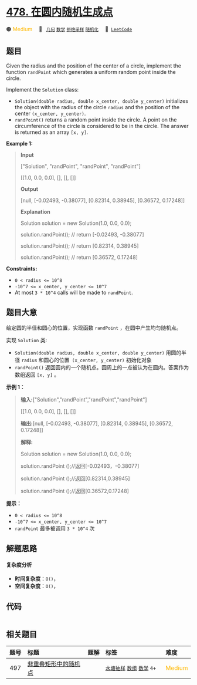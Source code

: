 # [478. 在圆内随机生成点](https://leetcode.com/problems/generate-random-point-in-a-circle)

🟠 <font color=#ffb800>Medium</font>&emsp; 🔖&ensp; [`几何`](/leetcode/outline/tag/geometry.md) [`数学`](/leetcode/outline/tag/math.md) [`拒绝采样`](/leetcode/outline/tag/rejection-sampling.md) [`随机化`](/leetcode/outline/tag/randomized.md)&emsp; 🔗&ensp;[`LeetCode`](https://leetcode.com/problems/generate-random-point-in-a-circle)

## 题目

Given the radius and the position of the center of a circle, implement the
function `randPoint` which generates a uniform random point inside the circle.

Implement the `Solution` class:

  * `Solution(double radius, double x_center, double y_center)` initializes the object with the radius of the circle `radius` and the position of the center `(x_center, y_center)`.
  * `randPoint()` returns a random point inside the circle. A point on the circumference of the circle is considered to be in the circle. The answer is returned as an array `[x, y]`.



**Example 1:**

> 
> 
> 
> 
> 
> **Input**
> 
> ["Solution", "randPoint", "randPoint", "randPoint"]
> 
> [[1.0, 0.0, 0.0], [], [], []]
> 
> **Output**
> 
> [null, [-0.02493, -0.38077], [0.82314, 0.38945], [0.36572, 0.17248]]
> 
> 
> 
> **Explanation**
> 
> Solution solution = new Solution(1.0, 0.0, 0.0);
> 
> solution.randPoint(); // return [-0.02493, -0.38077]
> 
> solution.randPoint(); // return [0.82314, 0.38945]
> 
> solution.randPoint(); // return [0.36572, 0.17248]

**Constraints:**

  * `0 < radius <= 10^8`
  * `-10^7 <= x_center, y_center <= 10^7`
  * At most `3 * 10^4` calls will be made to `randPoint`.


## 题目大意

给定圆的半径和圆心的位置，实现函数 `randPoint` ，在圆中产生均匀随机点。

实现 `Solution` 类:

  * `Solution(double radius, double x_center, double y_center)` 用圆的半径 `radius` 和圆心的位置` (x_center, y_center)` 初始化对象
  * `randPoint()` 返回圆内的一个随机点。圆周上的一点被认为在圆内。答案作为数组返回 `[x, y]` 。



**示例 1：**

> 
> 
> 
> 
> 
> **输入:**["Solution","randPoint","randPoint","randPoint"]
> 
> [[1.0, 0.0, 0.0], [], [], []]
> 
> **输出:**[null, [-0.02493, -0.38077], [0.82314, 0.38945], [0.36572, 0.17248]]
> 
> **解释:**
> 
> Solution solution = new Solution(1.0, 0.0, 0.0);
> 
> solution.randPoint ();//返回[-0.02493，-0.38077]
> 
> solution.randPoint ();//返回[0.82314,0.38945]
> 
> solution.randPoint ();//返回[0.36572,0.17248]



**提示：**

  * `0 < radius <= 10^8`
  * `-10^7 <= x_center, y_center <= 10^7`
  * `randPoint` 最多被调用 `3 * 10^4` 次


## 解题思路

#### 复杂度分析

- **时间复杂度**：`O()`，
- **空间复杂度**：`O()`，

## 代码

```javascript

```

## 相关题目

<!-- prettier-ignore -->
| 题号 | 标题 | 题解 | 标签 | 难度 |
| :------: | :------ | :------: | :------ | :------ |
| 497 | [非重叠矩形中的随机点](https://leetcode.com/problems/random-point-in-non-overlapping-rectangles) |  |  [`水塘抽样`](/leetcode/outline/tag/reservoir-sampling.md) [`数组`](/leetcode/outline/tag/array.md) [`数学`](/leetcode/outline/tag/math.md) `4+` | <font color=#ffb800>Medium</font> |

<style>
.blue {
    background-color: #096dd9;
    padding: 0.25rem 0.5rem;
    margin: 0;
    font-size: 0.85em;
    border-radius: 3px;
    color: white;
    font-weight: 500;
}
table th:first-of-type { width: 10%; }
table th:nth-of-type(2) { width: 35%; }
table th:nth-of-type(3) { width: 10%; }
table th:nth-of-type(4) { width: 35%; }
table th:nth-of-type(5) { width: 10%; }
</style>

